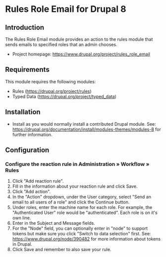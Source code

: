 # Rules Role Email for Drupal 8

## Introduction

The Rules Role Email module provides an action to the rules module that sends
emails to specified roles that an admin chooses.

* Project homepage: https://www.drupal.org/project/rules_role_email

## Requirements

This module requires the following modules:

* Rules (https://drupal.org/project/rules)
* Typed Data (https://drupal.org/project/typed_data)

## Installation

* Install as you would normally install a contributed Drupal module. See:
   https://drupal.org/documentation/install/modules-themes/modules-8
   for further information.

## Configuration

### Configure the reaction rule in Administration » Workflow » Rules

1. Click "Add reaction rule".
2. Fill in the information about your reaction rule and
   click Save.
3. Click "Add action".
4. In the "Action" dropdown, under the User category,
   select "Send an email to all users of a role" and click
   the Continue button.
5. Under roles, enter the machine name for each role.
   For example, the "Authenticated User" role would be
   "authenticated".
   Each role is on it's own line.
6. Enter in the Subject and Message fields.
7. For the "Node" field, you can optionally enter in "node"
   to support tokens but make sure you click
   "Switch to data selection" first. See: https://www.drupal.org/node/390482
   for more information about tokens in Drupal.
8. Click Save and remember to also save your rule.
